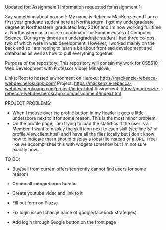 Updated for: Assignment 1
Information requested for assignment 1:

Say something about yourself:
My name is Rebecca MacKenzie and I am a first year graduate student here at Northeastern. I got my undergraduate degree at Northeastern (graduated May 2016) and am now working full time at Northeastern as a course coordinator for Fundamentals of Computer Science. During my time as an undergraduate student I had three co-ops, two of which were in web development. However, I worked mainly on the back end so I am hoping to learn a bit about front end development and databases as well as how to pull everything together.

Purpose of the repository:
This repository will contain my work for CS5610 - Web Development with Professor Vidoje Mihajlovikj

Links:
Root to hosted environment on Heroku: https://mackenzie-rebecca-webdev.herokuapp.com/
Project: https://mackenzie-rebecca-webdev.herokuapp.com/project/index.html
Assignment: https://mackenzie-rebecca-webdev.herokuapp.com/assignment/index.html

PROJECT PROBLEMS:
- When I mouse over the profile button in my header it gets a little underscore next to it for some reason. This is the most minor problem.
- On the profile page, I am trying to load the statistics if the user is a Member. I want to display the skill icon next to each skill (see line 57 of profile.view.client.html) and I have all the files locally but I don't know how to indicate that it should display a local file instead of a URL. I feel like we accomplished this with widgets somehow but I'm not sure exactly how...

TO DO:
- Buy/sell from current offers (currently cannot find users for some reason)

- Create all categories on heroku
- Create youtube video and link to it
- Fill out form on Piazza
- Fix login issue (change name of google/facebook strategies)
- Add login through Google button on the front page